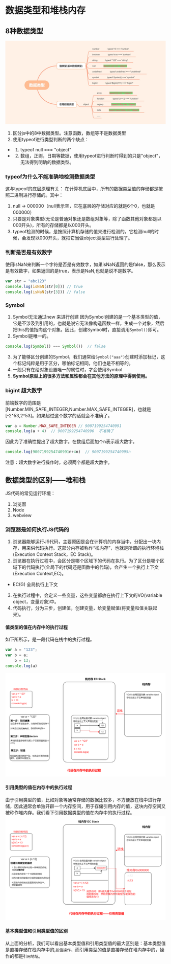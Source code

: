 # 数据类型和堆栈内存

## 8种数据类型
![8种数据类型](./imgs/8种数据类型.jpg)

1. 区分js中的8中数据类型。注意函数，数组等不是数据类型
2. 使用typeof进行类型判断的两个缺点：
* 1. typeof null === "object"
* 2. 数组，正则，日期等数据，使用typeof进行判断时得到的只是"object"，无法得到明确的数据类型。

### typeof为什么不能准确地检测数据类型
这与typeof的底层原理有关：
在计算机底层中，所有的数据类型值的存储都是按照二进制进行存储的。其中：
1. null -> 000000（null表示空，它在底层的存储对应的就是6个0，也就是000000）
2. 只要是对象类型(无论是普通对象还是数组对象等，除了函数其他对象都是以000开头)，所有的存储都是以000开头。
3. typeof检测的时候，是按照计算机存储的值来进行检测的。它检测null的时候，会发现以000开头，就把它当做object类型进行处理了。


### 判断是否是有效数字
使用isNaN来判断一个字符是否是有效数字，如果isNaN返回的是false，那么表示是有效数字，如果返回的是true，表示是NaN,也就是说不是数字。
```js
var str = "abc123"
console.log(isNaN(str[0])) // true
console.log(isNaN(str[3])) // false
```
### Symbol
1. Symbol无法通过new 来进行创建
因为Symbol创建的是一个基本类型的值，它是不涉及到引用的，也就是说它无法像构造函数一样，生成一个对象，然后把this的值指向这个对象。因此，创建Symbol时，直接调用`Symbol()`即可。
2. Symbol是唯一的。
```js
console.log(Symbol() === Symbol())  // false
```
3. 为了能够区分创建的Symbol，我们通常给`Symbol("aaa")`创建时添加标记，这个标记纯粹是用于区分，哪怕标记相同，他们也是不相等的。
4. 一般只有在给对象设置唯一的属性时，才会使用Symbol
5. **Symbol原型上的很多方法和属性都会在其他方法的原理中得到使用。**


### bigint 超大数字
前端数字的范围是[Number.MIN_SAFE_INTEGER,Number.MAX_SAFE_INTEGER]，也就是[-2^53,2^53]。如果超过这个数字的话就会不准确了。
```js
var a = Number.MAX_SAFE_INTEGER // 9007199254740991
console.log(a + 4)  // 9007199254740996  不准确了
```
因此为了准确性提出了超大数字。在数组后面加个n表示超大数字。
```js
console.log(9007199254740991n+4n)  // 9007199254740995n
```
注意：超大数字进行操作时，必须两个都是超大数字。

## 数据类型的区别——堆和栈

JS代码的常见运行环境：
1. 浏览器
2. Node
3. webview

### 浏览器是如何执行JS代码的

1. 浏览器能够运行JS代码，主要原因是会在计算机的内存当中，分配出一块内存，用来供代码执行。这部分内存被称作“栈内存”，也就是所谓的执行环境栈(Execution Context Stack，EC Stack)。
2. 浏览器在执行过程中，会区分是哪个区域下的代码在执行。为了区分是哪个区域下的代码执行(全局下的代码还是函数中的代码)，会产生一个执行上下文(Execution Context,EC)。
* EC(G) 全局执行上下文
3. 在执行过程中，会定义一些变量，这些变量都放在执行上下文的VO(variable object，变量对象)中。
4. 代码执行，分为三步，创建值，创建变量，给变量赋值(将变量和值关联起来)。
#### 值类型的值在内存中的执行过程
如下所所示，是一段代码在栈中的执行过程。
```js
var a = "123";
var b = a;
    b = 13;
console.log(a)

```
![数据结构和堆栈内存](./imgs/数据结构和堆栈内存1.png)

#### 引用类型的值在内存中的执行过程
由于引用类型的值，比如对象等通常存储的数据比较多，不方便放在栈中进行存储，因此通常会单独开辟一个内存空间，用于存储引用内存的值，这块内存空间又被称作堆内存。我们看下引用数据类型的值在内存中的执行过程。
![数据结构和堆栈内存——引用类型2](./imgs/数据结构和堆栈内存——引用类型2.png)

#### 基本类型值和引用类型值的区别
从上面的分析，我们可以看出基本类型值和引用类型值的最大区别是：基本类型值是直接存储在栈内存中的,`按值操作`，而引用类型的值是直接存储在堆内存中的，操作的都是`引用地址`。
